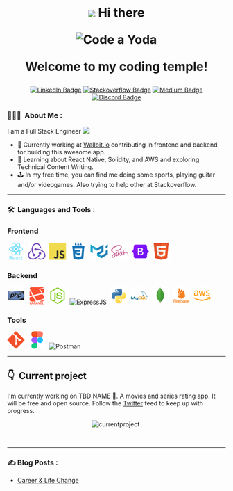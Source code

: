 [Wallbit.io]: https://wallbit.io

<h1 align="center">
  <p>  <img src="https://media.giphy.com/media/hvRJCLFzcasrR4ia7z/giphy.gif" width="40"> Hi there</p>
  <img src="https://media2.giphy.com/media/vLlpbDafjgHystuJ0a/giphy.gif" alt="Code a Yoda" width="100"/>
  <p>Welcome to my coding temple!
</h1>

<p align="center">
  <a href="https://www.linkedin.com/in/juanpablo-rubio"><img src="https://img.shields.io/badge/LinkedIn-blue?style=for-the-badge&logo=linkedin&logoColor=white" alt="LinkedIn Badge"></a>
  <a href="https://stackoverflow.com/users/17420797/juan-pablo-rubio"><img src="https://img.shields.io/badge/Stack_Overflow-FE7A16?style=for-the-badge&logo=stack-overflow&logoColor=white" alt="Stackoverflow Badge"></a>
  <a href="https://medium.com/@juanprubio"><img src="https://img.shields.io/badge/Medium-12100E?style=for-the-badge&logo=medium&logoColor=white" alt="Medium Badge"></a>
  <a href="https://discord.com/users/691051474318262305"><img src="https://img.shields.io/badge/Discord-5865F2?style=for-the-badge&logo=discord&logoColor=white" alt="Discord Badge"></a>
</p>

### 👨🏼‍💻 &nbsp;About Me :

I am a Full Stack Engineer <img src="https://media.giphy.com/media/ZchkBcB4zKiuG4Y22I/giphy.gif" width="30" >

- 🚀 Currently working at [Wallbit.io] contributing in frontend and backend for building this awesome app.
- 🌱 Learning about React Native, Solidity, and AWS and exploring Technical Content Writing.
- 🕹 In my free time, you can find me doing some sports, playing guitar and/or videogames. Also trying to help other at Stackoverflow.

---

### 🛠 &nbsp;Languages and Tools :

<h3>Frontend</h3>
<p>
<img src="https://github.com/devicons/devicon/blob/master/icons/react/react-original-wordmark.svg" title="React" alt="React" width="40" height="40"/>&nbsp;
<img src="https://github.com/devicons/devicon/blob/master/icons/redux/redux-original.svg" title="Redux" alt="Redux " width="40" height="40"/>&nbsp;
<img src="https://github.com/devicons/devicon/blob/master/icons/javascript/javascript-original.svg" title="JavaScript" alt="JavaScript" width="40" height="40"/>&nbsp;
<img src="https://github.com/devicons/devicon/blob/master/icons/css3/css3-plain-wordmark.svg"  title="CSS3" alt="CSS" width="40" height="40"/>&nbsp;
<img src="https://github.com/devicons/devicon/blob/master/icons/materialui/materialui-original.svg" title="Material UI" alt="Material UI" width="40" height="40"/>&nbsp;
<img src="https://github.com/devicons/devicon/blob/master/icons/sass/sass-original.svg" title="Sass"  alt="Sass" width="40" height="40"/>&nbsp;
<img src="https://github.com/devicons/devicon/blob/master/icons/bootstrap/bootstrap-original.svg" title="Bootstrap"  alt="Bootstrap" width="40" height="40"/>&nbsp;
<img src="https://github.com/devicons/devicon/blob/master/icons/html5/html5-original.svg" title="HTML5" alt="HTML" width="40" height="40"/>&nbsp;
</p>


<h3>Backend</h3>
<p>
<img src="https://github.com/devicons/devicon/blob/master/icons/php/php-original.svg" title="PHP" alt="PHP" width="40" height="40"/>&nbsp;
<img src="https://github.com/devicons/devicon/blob/master/icons/laravel/laravel-plain-wordmark.svg" title="Laravel" alt="Laravel" width="40" height="40"/>&nbsp;
<img src="https://github.com/devicons/devicon/blob/master/icons/nodejs/nodejs-original.svg" title="NodeJS" alt="NodeJS" width="40" height="40"/>&nbsp;
<img src="https://github.com/CyrisXD/CyrisXD/raw/master/assets/ExpressJS.png" title="ExpressJS" alt="ExpressJS" width="40" height="40"/>&nbsp;
<img src="https://github.com/devicons/devicon/blob/master/icons/python/python-original.svg" title="Python" alt="Python" width="40" height="40"/>&nbsp;
<img src="https://github.com/devicons/devicon/blob/master/icons/mysql/mysql-original-wordmark.svg" title="MySQL"  alt="MySQL" width="40" height="40"/>&nbsp;
<img src="https://github.com/devicons/devicon/blob/master/icons/mongodb/mongodb-original.svg" title="MongoDB" alt="MongoDB" width="40" height="40"/>&nbsp;
<img src="https://github.com/devicons/devicon/blob/master/icons/firebase/firebase-plain-wordmark.svg" title="Firebase" alt="Firebase" width="40" height="40"/>&nbsp;
<img src="https://github.com/devicons/devicon/blob/master/icons/amazonwebservices/amazonwebservices-plain-wordmark.svg" title="AWS" alt="AWS" width="40" height="40"/>&nbsp;
</p>

<h3>Tools</h3>
<p>
<img src="https://github.com/devicons/devicon/blob/master/icons/git/git-original.svg" title="Git" **alt="Git" width="40" height="40"/>&nbsp;
<img src="https://github.com/devicons/devicon/blob/master/icons/figma/figma-original.svg" title="Figma" alt="Figma" width="40" height="40"/>&nbsp;
<img src="https://www.vectorlogo.zone/logos/getpostman/getpostman-icon.svg" title="Postman"  alt="Postman" width="40" height="40"/>&nbsp;
</p>

---

## 👇 &nbsp;Current project

I'm currently working on TBD NAME 🤣. A movies and series rating app. It will be free and open source. Follow the [Twitter](https://twitter.com/TBDProject) feed to keep up with progress.

<p align="center">
  <img src="https://github.com/JuanPRubio/juanprubio/blob/master/assets/current-project/TBDPreview.PNG?raw=true" title="Current Project"  alt="currentproject" width="300"/>&nbsp;
</p>

&nbsp;

---
<!--
### 🔥 &nbsp; My Stats :
[![GitHub Streak](http://github-readme-streak-stats.herokuapp.com?user=juanprubio&theme=dark&background=000000)](https://git.io/streak-stats)

[![Top Langs](https://github-readme-stats.vercel.app/api/top-langs/?username=juanprubio&layout=compact&theme=vision-friendly-dark)](https://github.com/anuraghazra/github-readme-stats)

---
-->

### ✍️ Blog Posts : 
- [Career & Life Change](https://medium.com/@juanprubio/career-and-life-change-89e110775119)
